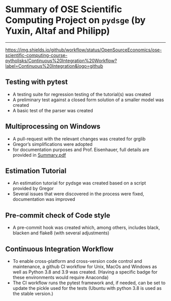 # Summary of OSE Scientific Computing Project on `pydsge` (by Yuxin, Altaf and Philipp)
---
https://img.shields.io/github/workflow/status/OpenSourceEconomics/ose-scientific-computing-course-pytholisks/Continuous%20Integration%20Workflow?label=Continuous%20Integration&logo=github

## Testing with pytest
 - A testing suite for regression testing of the tutorial(s) was created
 - A preliminary test against a closed form solution of a smaller model was created
 - A basic test of the parser was created
## Multiprocessing on Windows
 - A pull-request with the relevant changes was created for grglib
 - Gregor’s simplifications were adopted
 - for documentation purposes and Prof. Eisenhauer, full details are provided in [Summary.pdf](https://github.com/OpenSourceEconomics/ose-scientific-computing-course-pytholisks/Summary.pdf)
## Estimation Tutorial
 - An estimation tutorial for pydsge was created based on a script provided by Gregor
 - Several issues that were discovered in the process were fixed, documentation was improved
## Pre-commit check of Code style
 - A pre-commit hook was created which, among others, includes black, blacken and flake8 (with several adjustments)
## Continuous Integration Workflow
 - To enable cross-platform and cross-version code control and maintenance, a github CI workflow for Unix, MacOs and Windows as well as Python 3.8 and 3.9 was created. (Having a specific  badge for these environments would require Anaconda)
 - The CI workflow runs the pytest framework and, if needed, can be set to update the pickle used for the tests (Ubuntu with python 3.8 is used as the stable version.)

